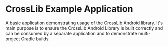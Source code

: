 # CrossLib Example Application

A basic application demonstrating usage of the CrossLib Android library. It's main purpose is to
ensure the CrossLib Android Library is built correctly and can be consumed by a separate application
and to demonstrate multi-project Gradle builds.